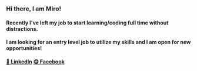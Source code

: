 ### Hi there, I am Miro!
#### Recently I've left my job to start learning/coding full time without distractions. 
#### I am looking for an entry level job to utilize my skills and I am open for new opportunities!

####  [💼 LinkedIn](https://www.linkedin.com/in/miroslav-ilyovski-2ab573150) [😋 Facebook](https://www.facebook.com/miroslav.ilyovski)

[](https://komarev.com/ghpvc/?username=milyo001)
